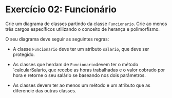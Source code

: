# Exercício 02: Funcionário

Crie um diagrama de classes partindo da classe `Funcionario`. Crie ao menos três cargos específicos utilizando o conceito de herança e polimorfismo.

O seu diagrama deve seguir as seguintes regras:

  - A classe `Funcionario` deve ter um atributo `salario`, que deve ser protegido.

  - As classes que herdam de `Funcionario`devem ter o método `calcularSalario, que recebe as horas trabalhadas e o valor cobrado por hora e retorne o seu salário se baseando nos dois parâmetros.

  - As classes devem ter ao menos um método e um atributo que as diferencie das outras classes.
